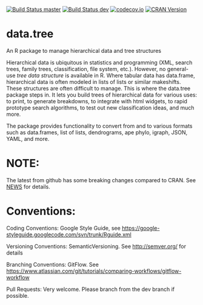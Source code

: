 [![Build Status master](https://travis-ci.org/gluc/data.tree.svg?branch=master)](https://travis-ci.org/gluc/data.tree)
[![Build Status dev](https://travis-ci.org/gluc/data.tree.svg?branch=dev)](https://travis-ci.org/gluc/data.tree)
[![codecov.io](http://codecov.io/github/gluc/data.tree/coverage.svg?branch=master)](http://codecov.io/github/gluc/data.tree?branch=master) [![CRAN Version](http://www.r-pkg.org/badges/version/data.tree)](http://cran.rstudio.com/web/packages/data.tree)


# data.tree
An R package to manage hierarchical data and tree structures

Hierarchical data is ubiquitous in statistics and programming (XML, search trees, family trees, classification, file system, etc.). However, no general-use *tree data structure* is available in R. 
Where tabular data has data.frame, hierarchical data is often modeled in lists of lists or similar makeshifts. These
structures are often difficult to manage.
This is where the data.tree package steps in. It lets you build trees of hierarchical
data for various uses: to print, to generate breakdowns, to integrate with html widgets, to rapid prototype search algorithms, to test out new classification ideas, and much more.

The package provides functionality to convert from and to various formats such as data.frames, list of lists, dendrograms, ape phylo, igraph, JSON, YAML, and more.


# NOTE:
The latest from github has some breaking changes compared to CRAN. See [NEWS](https://github.com/gluc/data.tree/blob/master/NEWS) for details.


# Conventions:

Coding Conventions: Google Style Guide, see https://google-styleguide.googlecode.com/svn/trunk/Rguide.xml

Versioning Conventions: SemanticVersioning. See http://semver.org/ for details

Branching Conventions: GitFlow. See https://www.atlassian.com/git/tutorials/comparing-workflows/gitflow-workflow

Pull Requests: Very welcome. Please branch from the dev branch if possible.